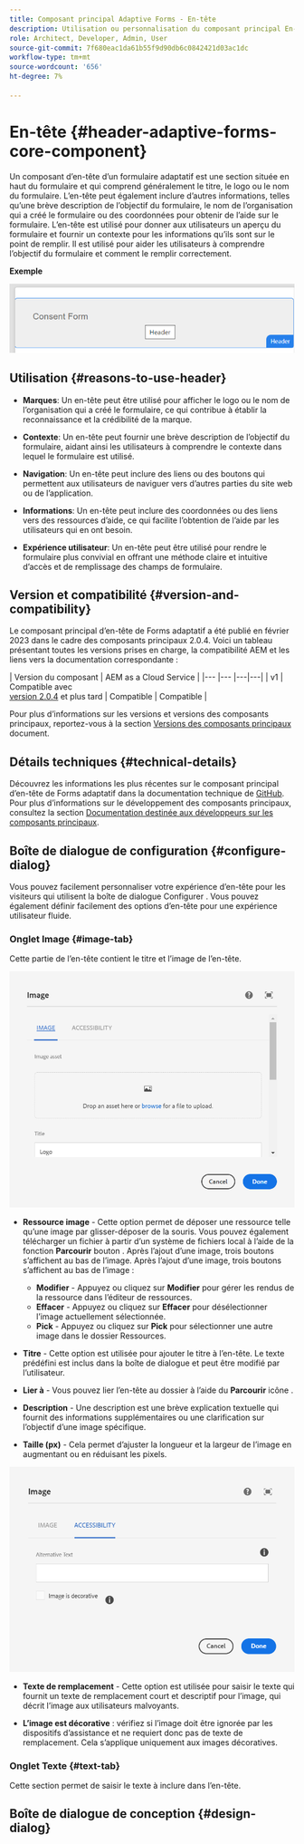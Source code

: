 ```yaml
---
title: Composant principal Adaptive Forms - En-tête
description: Utilisation ou personnalisation du composant principal En-tête de Forms adaptatif .
role: Architect, Developer, Admin, User
source-git-commit: 7f680eac1da61b55f9d90db6c0842421d03ac1dc
workflow-type: tm+mt
source-wordcount: '656'
ht-degree: 7%

---
```



# En-tête {#header-adaptive-forms-core-component}

Un composant d’en-tête d’un formulaire adaptatif est une section située en haut du formulaire et qui comprend généralement le titre, le logo ou le nom du formulaire. L’en-tête peut également inclure d’autres informations, telles qu’une brève description de l’objectif du formulaire, le nom de l’organisation qui a créé le formulaire ou des coordonnées pour obtenir de l’aide sur le formulaire. L’en-tête est utilisé pour donner aux utilisateurs un aperçu du formulaire et fournir un contexte pour les informations qu’ils sont sur le point de remplir. Il est utilisé pour aider les utilisateurs à comprendre l’objectif du formulaire et comment le remplir correctement.

**Exemple**

![](/help/adaptive-forms/assets/header.png)

## Utilisation {#reasons-to-use-header}

* **Marques**: Un en-tête peut être utilisé pour afficher le logo ou le nom de l’organisation qui a créé le formulaire, ce qui contribue à établir la reconnaissance et la crédibilité de la marque.

* **Contexte**: Un en-tête peut fournir une brève description de l’objectif du formulaire, aidant ainsi les utilisateurs à comprendre le contexte dans lequel le formulaire est utilisé.

* **Navigation**: Un en-tête peut inclure des liens ou des boutons qui permettent aux utilisateurs de naviguer vers d’autres parties du site web ou de l’application.

* **Informations**: Un en-tête peut inclure des coordonnées ou des liens vers des ressources d’aide, ce qui facilite l’obtention de l’aide par les utilisateurs qui en ont besoin.

* **Expérience utilisateur**: Un en-tête peut être utilisé pour rendre le formulaire plus convivial en offrant une méthode claire et intuitive d’accès et de remplissage des champs de formulaire.

## Version et compatibilité {#version-and-compatibility}

Le composant principal d’en-tête de Forms adaptatif a été publié en février 2023 dans le cadre des composants principaux 2.0.4. Voici un tableau présentant toutes les versions prises en charge, la compatibilité AEM et les liens vers la documentation correspondante :

| Version du composant | AEM as a Cloud Service |
|--- |--- |---|---|
| v1 | Compatible avec<br>[version 2.0.4](/help/versions.md) et plus tard | Compatible | Compatible |

Pour plus d’informations sur les versions et versions des composants principaux, reportez-vous à la section [Versions des composants principaux](/help/versions.md) document.


<!-- ## Sample Component Output {#sample-component-output}

To experience the Accordion Component as well as see examples of its configuration options as well as HTML and JSON output, visit the [Component Library](https://adobe.com/go/aem_cmp_library_accordion). -->


## Détails techniques {#technical-details}

Découvrez les informations les plus récentes sur le composant principal d’en-tête de Forms adaptatif dans la documentation technique de [GitHub](https://github.com/adobe/aem-core-forms-components/tree/master/ui.af.apps/src/main/content/jcr_root/apps/core/fd/components/form/pageheader/v1/pageheader). Pour plus d’informations sur le développement des composants principaux, consultez la section [Documentation destinée aux développeurs sur les composants principaux](/help/developing/overview.md).

## Boîte de dialogue de configuration {#configure-dialog}

Vous pouvez facilement personnaliser votre expérience d’en-tête pour les visiteurs qui utilisent la boîte de dialogue Configurer . Vous pouvez également définir facilement des options d’en-tête pour une expérience utilisateur fluide.

### Onglet Image {#image-tab}

Cette partie de l’en-tête contient le titre et l’image de l’en-tête.

![Imagetab](/help/adaptive-forms/assets/header_image.png)

* **Ressource image** - Cette option permet de déposer une ressource telle qu’une image par glisser-déposer de la souris. Vous pouvez également télécharger un fichier à partir d’un système de fichiers local à l’aide de la fonction **Parcourir** bouton . Après l’ajout d’une image, trois boutons s’affichent au bas de l’image. Après l’ajout d’une image, trois boutons s’affichent au bas de l’image :
   * **Modifier** - Appuyez ou cliquez sur **Modifier** pour gérer les rendus de la ressource dans l’éditeur de ressources.
   * **Effacer** - Appuyez ou cliquez sur **Effacer** pour désélectionner l’image actuellement sélectionnée.
   * **Pick** - Appuyez ou cliquez sur **Pick**  pour sélectionner une autre image dans le dossier Ressources.

* **Titre** - Cette option est utilisée pour ajouter le titre à l’en-tête. Le texte prédéfini est inclus dans la boîte de dialogue et peut être modifié par l’utilisateur.
* **Lier à** - Vous pouvez lier l’en-tête au dossier à l’aide du **Parcourir** icône .
* **Description** - Une description est une brève explication textuelle qui fournit des informations supplémentaires ou une clarification sur l’objectif d’une image spécifique.
* **Taille (px)** - Cela permet d’ajuster la longueur et la largeur de l’image en augmentant ou en réduisant les pixels.

![accessible, onglet](/help/adaptive-forms/assets/header_accessibility.png)

* **Texte de remplacement** - Cette option est utilisée pour saisir le texte qui fournit un texte de remplacement court et descriptif pour l’image, qui décrit l’image aux utilisateurs malvoyants.

* **L’image est décorative** : vérifiez si l’image doit être ignorée par les dispositifs d’assistance et ne requiert donc pas de texte de remplacement. Cela s’applique uniquement aux images décoratives.

### Onglet Texte {#text-tab}

Cette section permet de saisir le texte à inclure dans l’en-tête.

## Boîte de dialogue de conception {#design-dialog}


